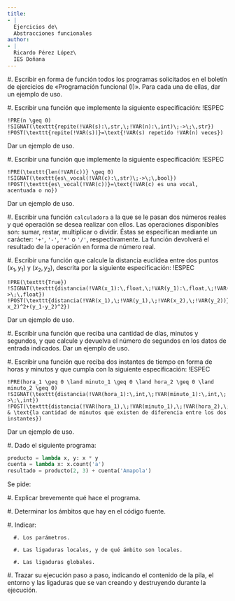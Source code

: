 ```yaml
---
title:
- |
  Ejercicios de\
  Abstracciones funcionales
author:
- |
  Ricardo Pérez López\
  IES Doñana
---
```


#. Escribir en forma de función todos los programas solicitados en el boletín
   de ejercicios de «Programación funcional (I)». Para cada una de ellas, dar
   un ejemplo de uso.

#. Escribir una función que implemente la siguiente especificación:
   !ESPEC
   ~~~~~~~~~~~~~~~~~~~~~~~~~~~~~~~~~~~~~~~~~~~~~~~~~~~~~~~~~
   !PRE(n \geq 0)
   !SIGNAT(\texttt{repite(!VAR(s):\,str,\;!VAR(n):\,int)\;->\;\,str})
   !POST(\texttt{repite(!VAR(s))}=\text{!VAR(s) repetido !VAR(n) veces})
   ~~~~~~~~~~~~~~~~~~~~~~~~~~~~~~~~~~~~~~~~~~~~~~~~~~~~~~~~~
   Dar un ejemplo de uso.

#. Escribir una función que implemente la siguiente especificación:
   !ESPEC
   ~~~~~~~~~~~~~~~~~~~~~~~~~~~~~~~~~~~~~~~~~~~~~~~~~~~~~~~~~
   !PRE(\texttt{len(!VAR(c))} \geq 0)
   !SIGNAT(\texttt{es\_vocal(!VAR(c):\,str)\;->\;\,bool})
   !POST(\texttt{es\_vocal(!VAR(c))}=\text{!VAR(c) es una vocal, acentuada o no})
   ~~~~~~~~~~~~~~~~~~~~~~~~~~~~~~~~~~~~~~~~~~~~~~~~~~~~~~~~~
   Dar un ejemplo de uso.

#. Escribir una función `calculadora` a la que se le pasan dos números reales y
   qué operación se desea realizar con ellos. Las operaciones disponibles son:
   sumar, restar, multiplicar o dividir. Éstas se especifican mediante un
   carácter: `'+'`, `'-'`, `'*'` o `'/'`, respectivamente. La función devolverá
   el resultado de la operación en forma de número real.

#. Escribir una función que calcule la distancia euclídea entre dos puntos
   $(x_1, y_1)$ y $(x_2, y_2)$, descrita por la siguiente especificación:
   !ESPEC
   ~~~~~~~~~~~~~~~~~~~~~~~~~~~~~~~~~~~~~~~~~~~~~~~~~~~~~~~~~
   !PRE(\texttt{True})
   !SIGNAT(\texttt{distancia(!VAR(x_1):\,float,\;!VAR(y_1):\,float,\;!VAR(x_2):\,float,\;!VAR(y_2):\,float)\;->\;\,float})
   !POST(\texttt{distancia(!VAR(x_1),\;!VAR(y_1),\;!VAR(x_2),\;!VAR(y_2))}=\sqrt{(x_1-x_2)^2+(y_1-y_2)^2})
   ~~~~~~~~~~~~~~~~~~~~~~~~~~~~~~~~~~~~~~~~~~~~~~~~~~~~~~~~~
   Dar un ejemplo de uso.

#. Escribir una función que reciba una cantidad de días, minutos y segundos, y
   que calcule y devuelva el número de segundos en los datos de entrada
   indicados. Dar un ejemplo de uso.

#. Escribir una función que reciba dos instantes de tiempo en forma de horas y minutos y que cumpla con la siguiente especificación:
   !ESPEC
   ~~~~~~~~~~~~~~~~~~~~~~~~~~~~~~~~~~~~~~~~~~~~~~~~~~~~~~~~~
   !PRE(hora_1 \geq 0 \land minuto_1 \geq 0 \land hora_2 \geq 0 \land minuto_2 \geq 0)
   !SIGNAT(\texttt{distancia(!VAR(hora_1):\,int,\;!VAR(minuto_1):\,int,\;!VAR(hora_2):\,int,\;!VAR(minuto_2):\,int)\;->\;\,int})
   !POST(\texttt{distancia(!VAR(hora_1),\;!VAR(minuto_1),\;!VAR(hora_2),\;!VAR(minuto_2))}=
   & \text{la cantidad de minutos que existen de diferencia entre los dos instantes})
   ~~~~~~~~~~~~~~~~~~~~~~~~~~~~~~~~~~~~~~~~~~~~~~~~~~~~~~~~~
   Dar un ejemplo de uso.

#. Dado el siguiente programa:

   ```python
   producto = lambda x, y: x * y
   cuenta = lambda x: x.count('a')
   resultado = producto(2, 3) + cuenta('Amapola')
   ```

   Se pide:

   #. Explicar brevemente qué hace el programa.

   #. Determinar los ámbitos que hay en el código fuente.

   #. Indicar:

      #. Los parámetros.

      #. Las ligaduras locales, y de qué ámbito son locales.

      #. Las ligaduras globales.

   #. Trazar su ejecución paso a paso, indicando el contenido de la pila, el
      entorno y las ligaduras que se van creando y destruyendo durante la
      ejecución.


